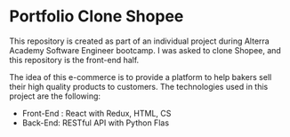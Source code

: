 # Portfolio Clone Shopee
This repository is created as part of an individual project during Alterra Academy Software Engineer bootcamp. I was asked to clone Shopee, and this repository is the front-end half.

The idea of this e-commerce is to provide a platform to help bakers sell their high quality products to customers. The technologies used in this project are the following:

- Front-End : React with Redux, HTML, CS
- Back-End: RESTful API with Python Flas
